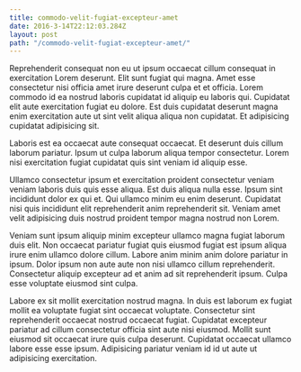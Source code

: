 ```yaml
---
title: commodo-velit-fugiat-excepteur-amet
date: 2016-3-14T22:12:03.284Z
layout: post
path: "/commodo-velit-fugiat-excepteur-amet/"
---
```


Reprehenderit consequat non eu ut ipsum occaecat cillum consequat in exercitation Lorem deserunt. Elit sunt fugiat qui magna. Amet esse consectetur nisi officia amet irure deserunt culpa et et officia. Lorem commodo id ea nostrud laboris cupidatat id aliquip eu laboris qui. Cupidatat elit aute exercitation fugiat eu dolore. Est duis cupidatat deserunt magna enim exercitation aute ut sint velit aliqua aliqua non cupidatat. Et adipisicing cupidatat adipisicing sit.

Laboris est ea occaecat aute consequat occaecat. Et deserunt duis cillum laborum pariatur. Ipsum ut culpa laborum aliqua tempor consectetur. Lorem nisi exercitation fugiat cupidatat quis sint veniam id aliquip esse.

Ullamco consectetur ipsum et exercitation proident consectetur veniam veniam laboris duis quis esse aliqua. Est duis aliqua nulla esse. Ipsum sint incididunt dolor ex qui et. Qui ullamco minim eu enim deserunt. Cupidatat nisi quis incididunt elit reprehenderit anim reprehenderit sit. Veniam amet velit adipisicing duis nostrud proident tempor magna nostrud non Lorem.

Veniam sunt ipsum aliquip minim excepteur ullamco magna fugiat laborum duis elit. Non occaecat pariatur fugiat quis eiusmod fugiat est ipsum aliqua irure enim ullamco dolore cillum. Labore anim minim anim dolore pariatur in ipsum. Dolor ipsum non aute aute non nisi ullamco cillum reprehenderit. Consectetur aliquip excepteur ad et anim ad sit reprehenderit ipsum. Culpa esse voluptate eiusmod sint culpa.

Labore ex sit mollit exercitation nostrud magna. In duis est laborum ex fugiat mollit ea voluptate fugiat sint occaecat voluptate. Consectetur sint reprehenderit occaecat nostrud occaecat fugiat. Cupidatat excepteur pariatur ad cillum consectetur officia sint aute nisi eiusmod. Mollit sunt eiusmod sit occaecat irure quis culpa deserunt. Cupidatat occaecat ullamco labore esse esse ipsum. Adipisicing pariatur veniam id id ut aute ut adipisicing exercitation.